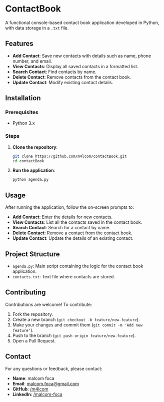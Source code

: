 # ContactBook

A functional console-based contact book application developed in Python, with data storage in a `.txt` file.

## Features

- **Add Contact**: Save new contacts with details such as name, phone number, and email.
- **View Contacts**: Display all saved contacts in a formatted list.
- **Search Contact**: Find contacts by name.
- **Delete Contact**: Remove contacts from the contact book.
- **Update Contact**: Modify existing contact details.

## Installation

### Prerequisites

- Python 3.x

### Steps

1. **Clone the repository**:
    ```bash
    git clone https://github.com/m4lcom/contactBook.git
    cd contactBook
    ```

2. **Run the application**:
    ```bash
    python agenda.py
    ```

## Usage

After running the application, follow the on-screen prompts to:

- **Add Contact**: Enter the details for new contacts.
- **View Contacts**: List all the contacts saved in the contact book.
- **Search Contact**: Search for a contact by name.
- **Delete Contact**: Remove a contact from the contact book.
- **Update Contact**: Update the details of an existing contact.

## Project Structure

- `agenda.py`: Main script containing the logic for the contact book application.
- `contacts.txt`: Text file where contacts are stored.

## Contributing

Contributions are welcome! To contribute:

1. Fork the repository.
2. Create a new branch (`git checkout -b feature/new-feature`).
3. Make your changes and commit them (`git commit -m 'Add new feature'`).
4. Push to the branch (`git push origin feature/new-feature`).
5. Open a Pull Request.

## Contact

For any questions or feedback, please contact:

- **Name**: malcom foca
- **Email**: malcom.foca@gmail.com
- **GitHub**: [/m4lcom](https://github.com/m4lcom)
- **LinkedIn**: [/malcom-foca](https://linkedin.com/in/malcom-foca)
